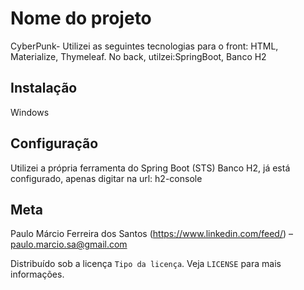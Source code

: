 # Nome do projeto

CyberPunk- Utilizei as seguintes tecnologias para o front: HTML, Materialize, Thymeleaf.
No back, utilzei:SpringBoot, Banco H2 

## Instalação
Windows


## Configuração
Utilizei a própria ferramenta do Spring Boot (STS)
Banco H2, já está configurado, apenas digitar na url: h2-console

## Meta
Paulo Márcio Ferreira dos Santos (https://www.linkedin.com/feed/) – paulo.marcio.sa@gmail.com

Distribuído sob a licença `Tipo da licença`. Veja `LICENSE` para mais informações.
